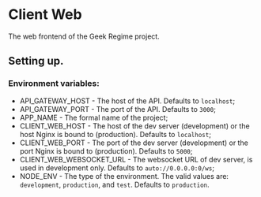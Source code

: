 # Client Web

The web frontend of the Geek Regime project.

## Setting up.

### Environment variables:
- API_GATEWAY_HOST - The host of the API. Defaults to `localhost`;
- API_GATEWAY_PORT - The port of the API. Defaults to `3000`;
- APP_NAME - The formal name of the project;
- CLIENT_WEB_HOST - The host of the dev server (development) or the host Nginx is bound to (production). Defaults to `localhost`;
- CLIENT_WEB_PORT - The port of the dev server (development) or the port Nginx is bound to (production). Defaults to `5000`;
- CLIENT_WEB_WEBSOCKET_URL - The websocket URL of dev server, is used in development only. Defaults to `auto://0.0.0.0:0/ws`;
- NODE_ENV - The type of the environment. The valid values are: `development`, `production`, and `test`. Defaults to `production`.
